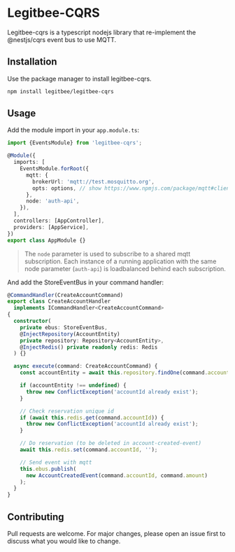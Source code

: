 # Legitbee-CQRS

Legitbee-cqrs is a typescript nodejs library that re-implement the @nestjs/cqrs event bus to use MQTT.

## Installation

Use the package manager to install legitbee-cqrs.

```bash
npm install legitbee/legitbee-cqrs
```

## Usage

Add the module import in your `app.module.ts`:

```typescript
import {EventsModule} from 'legitbee-cqrs';

@Module({
  imports: [
    EventsModule.forRoot({
      mqtt: {
        brokerUrl: 'mqtt://test.mosquitto.org',
        opts: options, // show https://www.npmjs.com/package/mqtt#client
      },
      node: 'auth-api',
    }),
  ],
  controllers: [AppController],
  providers: [AppService],
})
export class AppModule {}
```

> The `node` parameter is used to subscribe to a shared mqtt subscription. Each instance of a running application with the same node parameter (`auth-api`) is loadbalanced behind each subscription.

And add the StoreEventBus in your command handler:

```typescript
@CommandHandler(CreateAccountCommand)
export class CreateAccountHandler
  implements ICommandHandler<CreateAccountCommand>
{
  constructor(
    private ebus: StoreEventBus,
    @InjectRepository(AccountEntity)
    private repository: Repository<AccountEntity>,
    @InjectRedis() private readonly redis: Redis
  ) {}

  async execute(command: CreateAccountCommand) {
    const accountEntity = await this.repository.findOne(command.accountId);

    if (accountEntity !== undefined) {
      throw new ConflictException('accountId already exist');
    }

    // Check reservation unique id
    if (await this.redis.get(command.accountId)) {
      throw new ConflictException('accountId already exist');
    }

    // Do reservation (to be deleted in account-created-event)
    await this.redis.set(command.accountId, '');

    // Send event with mqtt
    this.ebus.publish(
      new AccountCreatedEvent(command.accountId, command.amount)
    );
  }
}
```

## Contributing

Pull requests are welcome. For major changes, please open an issue first to discuss what you would like to change.
